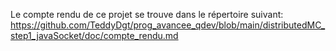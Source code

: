 Le compte rendu de ce projet se trouve dans le répertoire suivant:
https://github.com/TeddyDgt/prog_avancee_qdev/blob/main/distributedMC_step1_javaSocket/doc/compte_rendu.md